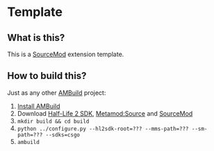 # Template
## What is this?
This is a [SourceMod](http://www.sourcemod.net/) extension template.

## How to build this?
Just as any other [AMBuild](https://wiki.alliedmods.net/AMBuild) project:
1. [Install AMBuild](https://wiki.alliedmods.net/AMBuild#Installation)
2. Download [Half-Life 2 SDK](https://github.com/alliedmodders/hl2sdk), [Metamod:Source](https://github.com/alliedmodders/metamod-source/) and [SourceMod](https://github.com/alliedmodders/sourcemod)
3. `mkdir build && cd build`
4. `python ../configure.py --hl2sdk-root=??? --mms-path=??? --sm-path=??? --sdks=csgo`
5. `ambuild`

